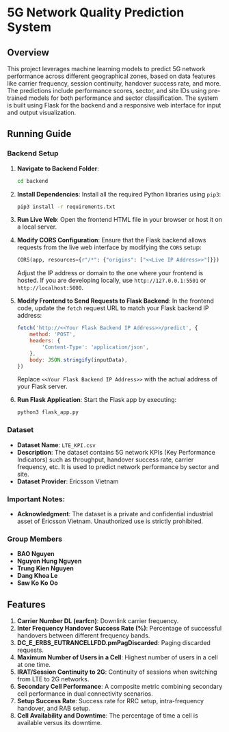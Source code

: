 # 5G Network Quality Prediction System

## Overview

This project leverages machine learning models to predict 5G network performance across different geographical zones, based on data features like carrier frequency, session continuity, handover success rate, and more. The predictions include performance scores, sector, and site IDs using pre-trained models for both performance and sector classification. The system is built using Flask for the backend and a responsive web interface for input and output visualization.

## Running Guide

### Backend Setup

1. **Navigate to Backend Folder**:
   ```bash
   cd backend
   ```

2. **Install Dependencies**:
   Install all the required Python libraries using `pip3`:
   ```bash
   pip3 install -r requirements.txt
   ```
3. **Run Live Web**:
   Open the frontend HTML file in your browser or host it on a local server.

4. **Modify CORS Configuration**:
   Ensure that the Flask backend allows requests from the live web interface by modifying the `CORS` setup:
   ```python
   CORS(app, resources={r"/*": {"origins": ["<<Live IP Address>>"]}})
   ```
   Adjust the IP address or domain to the one where your frontend is hosted. If you are developing locally, use `http://127.0.0.1:5501` or `http://localhost:5000`.

5. **Modify Frontend to Send Requests to Flask Backend**:
   In the frontend code, update the `fetch` request URL to match your Flask backend IP address:
   ```javascript
   fetch('http://<<Your Flask Backend IP Address>>/predict', {
       method: 'POST',
       headers: {
           'Content-Type': 'application/json',
       },
       body: JSON.stringify(inputData),
   })
   ```
   Replace `<<Your Flask Backend IP Address>>` with the actual address of your Flask server.
   
6. **Run Flask Application**:
   Start the Flask app by executing:
   ```bash
   python3 flask_app.py
   ```


### Dataset

- **Dataset Name**: `LTE_KPI.csv`
- **Description**: The dataset contains 5G network KPIs (Key Performance Indicators) such as throughput, handover success rate, carrier frequency, etc. It is used to predict network performance by sector and site.
- **Dataset Provider**: Ericsson Vietnam

### Important Notes:
- **Acknowledgment**: The dataset is a private and confidential industrial asset of Ericsson Vietnam. Unauthorized use is strictly prohibited.

### Group Members

- **BAO Nguyen**
- **Nguyen Hung Nguyen**
- **Trung Kien Nguyen**
- **Dang Khoa Le**
- **Saw Ko Ko Oo**

## Features

1. **Carrier Number DL (earfcn)**: Downlink carrier frequency.
2. **Inter Frequency Handover Success Rate (%)**: Percentage of successful handovers between different frequency bands.
3. **DC_E_ERBS_EUTRANCELLFDD.pmPagDiscarded**: Paging discarded requests.
4. **Maximum Number of Users in a Cell**: Highest number of users in a cell at one time.
5. **IRAT/Session Continuity to 2G**: Continuity of sessions when switching from LTE to 2G networks.
6. **Secondary Cell Performance**: A composite metric combining secondary cell performance in dual connectivity scenarios.
7. **Setup Success Rate**: Success rate for RRC setup, intra-frequency handover, and RAB setup.
8. **Cell Availability and Downtime**: The percentage of time a cell is available versus its downtime.
